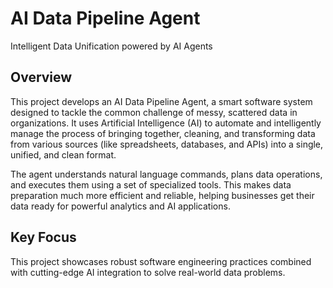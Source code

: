 # AI Data Pipeline Agent
Intelligent Data Unification powered by AI Agents

## Overview
This project develops an AI Data Pipeline Agent, a smart software system designed to tackle the common challenge of messy, scattered data in organizations. It uses Artificial Intelligence (AI) to automate and intelligently manage the process of bringing together, cleaning, and transforming data from various sources (like spreadsheets, databases, and APIs) into a single, unified, and clean format.

The agent understands natural language commands, plans data operations, and executes them using a set of specialized tools. This makes data preparation much more efficient and reliable, helping businesses get their data ready for powerful analytics and AI applications.

## Key Focus
This project showcases robust software engineering practices combined with cutting-edge AI integration to solve real-world data problems.
